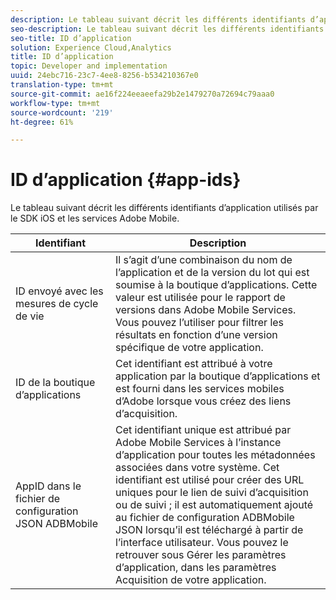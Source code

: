 ```yaml
---
description: Le tableau suivant décrit les différents identifiants d’application utilisés par le SDK iOS et les services Adobe Mobile.
seo-description: Le tableau suivant décrit les différents identifiants d’application utilisés par le SDK iOS et les services Adobe Mobile.
seo-title: ID d’application
solution: Experience Cloud,Analytics
title: ID d’application
topic: Developer and implementation
uuid: 24ebc716-23c7-4ee8-8256-b534210367e0
translation-type: tm+mt
source-git-commit: ae16f224eeaeefa29b2e1479270a72694c79aaa0
workflow-type: tm+mt
source-wordcount: '219'
ht-degree: 61%

---
```



# ID d’application {#app-ids}

Le tableau suivant décrit les différents identifiants d’application utilisés par le SDK iOS et les services Adobe Mobile.

| Identifiant | Description |
|--- |--- |
| ID envoyé avec les mesures de cycle de vie | Il s’agit d’une combinaison du nom de l’application et de la version du lot qui est soumise à la boutique d’applications.  Cette valeur est utilisée pour le rapport de versions dans Adobe Mobile Services. Vous pouvez l’utiliser pour filtrer les résultats en fonction d’une version spécifique de votre application. |
| ID de la boutique d’applications | Cet identifiant est attribué à votre application par la boutique d’applications et est fourni dans les services mobiles d’Adobe lorsque vous créez des liens d’acquisition. |
| AppID dans le fichier de configuration JSON ADBMobile | Cet identifiant unique est attribué par Adobe Mobile Services à l’instance d’application pour toutes les métadonnées associées dans votre système.  Cet identifiant est utilisé pour créer des URL uniques pour le lien de suivi d’acquisition ou de suivi ; il est automatiquement ajouté au fichier de configuration ADBMobile JSON lorsqu’il est téléchargé à partir de l’interface utilisateur. Vous pouvez le retrouver sous Gérer les paramètres d’application, dans les paramètres Acquisition de votre application. |

